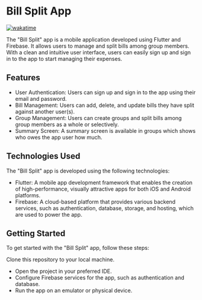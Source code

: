 # Bill Split App

[![wakatime](https://wakatime.com/badge/user/fac0edb0-504c-4b92-b3c9-891f4dc941d5/project/5cf27c96-63e1-43e1-9f0a-56f11b0d3b84.svg)](https://wakatime.com/badge/user/fac0edb0-504c-4b92-b3c9-891f4dc941d5/project/5cf27c96-63e1-43e1-9f0a-56f11b0d3b84)

The "Bill Split" app is a mobile application developed using Flutter and Firebase. It allows users to manage and split bills among group members. With a clean and intuitive user interface, users can easily sign up and sign in to the app to start managing their expenses.

## Features

- User Authentication: Users can sign up and sign in to the app using their email and password.
- Bill Management: Users can add, delete, and update bills they have split against another user(s).
- Group Management: Users can create groups and split bills among group members as a whole or selectively.
- Summary Screen: A summary screen is available in groups which shows who owes the app user how much.

## Technologies Used

The "Bill Split" app is developed using the following technologies:

- Flutter: A mobile app development framework that enables the creation of high-performance, visually attractive apps for both iOS and Android platforms.
- Firebase: A cloud-based platform that provides various backend services, such as authentication, database, storage, and hosting, which are used to power the app.

## Getting Started

To get started with the "Bill Split" app, follow these steps:

Clone this repository to your local machine.

- Open the project in your preferred IDE.
- Configure Firebase services for the app, such as authentication and database.
- Run the app on an emulator or physical device.
